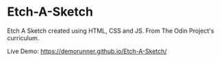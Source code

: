 # Etch-A-Sketch
 Etch A Sketch created using HTML, CSS and JS.
 From The Odin Project's curriculum.

Live Demo: https://demorunner.github.io/Etch-A-Sketch/
